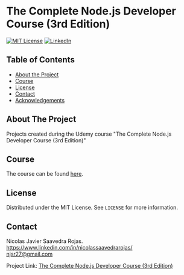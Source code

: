# The Complete Node.js Developer Course (3rd Edition)

[![MIT License][license-shield]][license-url]
[![LinkedIn][linkedin-shield]][linkedin-url]

<!-- TABLE OF CONTENTS -->
## Table of Contents

* [About the Project](#about-the-project)
* [Course](#course)
* [License](#license)
* [Contact](#contact)
* [Acknowledgements](#acknowledgements)

<!-- ABOUT THE PROJECT -->
## About The Project

Projects created during the Udemy course "The Complete Node.js Developer Course (3rd Edition)"

## Course

The course can be found [here](https://www.udemy.com/course/the-complete-nodejs-developer-course-2/). <br>

<!-- LICENSE -->
## License

Distributed under the MIT License. See `LICENSE` for more information.

<!-- CONTACT -->
## Contact

Nicolas Javier Saavedra Rojas. <br>
https://www.linkedin.com/in/nicolassaavedrarojas/ <br>
njsr27@gmail.com

Project Link: [The Complete Node.js Developer Course (3rd Edition)](https://www.udemy.com/course/the-complete-nodejs-developer-course-2/)

<!-- MARKDOWN LINKS & IMAGES -->
<!-- https://www.markdownguide.org/basic-syntax/#reference-style-links -->
[license-shield]: https://img.shields.io/github/license/othneildrew/Best-README-Template.svg?style=flat-square
[license-url]: https://github.com/njsr27/DataStructuresAndAlgorithms/blob/master/LICENSE.txt
[linkedin-shield]: https://img.shields.io/badge/-LinkedIn-black.svg?style=flat-square&logo=linkedin&colorB=555
[linkedin-url]: https://www.linkedin.com/in/nicolassaavedrarojas/


